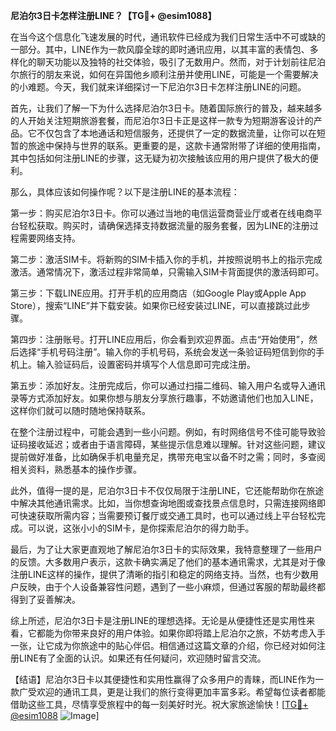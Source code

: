**尼泊尔3日卡怎样注册LINE？【TG💪+ @esim1088】**

在当今这个信息化飞速发展的时代，通讯软件已经成为我们日常生活中不可或缺的一部分。其中，LINE作为一款风靡全球的即时通讯应用，以其丰富的表情包、多样化的聊天功能以及独特的社交体验，吸引了无数用户。然而，对于计划前往尼泊尔旅行的朋友来说，如何在异国他乡顺利注册并使用LINE，可能是一个需要解决的小难题。今天，我们就来详细探讨一下尼泊尔3日卡怎样注册LINE的问题。

首先，让我们了解一下为什么选择尼泊尔3日卡。随着国际旅行的普及，越来越多的人开始关注短期旅游套餐，而尼泊尔3日卡正是这样一款专为短期游客设计的产品。它不仅包含了本地通话和短信服务，还提供了一定的数据流量，让你可以在短暂的旅途中保持与世界的联系。更重要的是，这款卡通常附带了详细的使用指南，其中包括如何注册LINE的步骤，这无疑为初次接触该应用的用户提供了极大的便利。

那么，具体应该如何操作呢？以下是注册LINE的基本流程：

第一步：购买尼泊尔3日卡。你可以通过当地的电信运营商营业厅或者在线电商平台轻松获取。购买时，请确保选择支持数据流量的服务套餐，因为LINE的注册过程需要网络支持。

第二步：激活SIM卡。将新购的SIM卡插入你的手机，并按照说明书上的指示完成激活。通常情况下，激活过程非常简单，只需输入SIM卡背面提供的激活码即可。

第三步：下载LINE应用。打开手机的应用商店（如Google Play或Apple App Store），搜索“LINE”并下载安装。如果你已经安装过LINE，可以直接跳过此步骤。

第四步：注册账号。打开LINE应用后，你会看到欢迎界面。点击“开始使用”，然后选择“手机号码注册”。输入你的手机号码，系统会发送一条验证码短信到你的手机上。输入验证码后，设置密码并填写个人信息即可完成注册。

第五步：添加好友。注册完成后，你可以通过扫描二维码、输入用户名或导入通讯录等方式添加好友。如果你想与朋友分享旅行趣事，不妨邀请他们也加入LINE，这样你们就可以随时随地保持联系。

在整个注册过程中，可能会遇到一些小问题。例如，有时网络信号不佳可能导致验证码接收延迟；或者由于语言障碍，某些提示信息难以理解。针对这些问题，建议提前做好准备，比如确保手机电量充足，携带充电宝以备不时之需；同时，多查阅相关资料，熟悉基本的操作步骤。

此外，值得一提的是，尼泊尔3日卡不仅仅局限于注册LINE，它还能帮助你在旅途中解决其他通讯需求。比如，当你想查询地图或查找景点信息时，只需连接网络即可快速获取所需内容；当需要预订餐厅或交通工具时，也可以通过线上平台轻松完成。可以说，这张小小的SIM卡，是你探索尼泊尔的得力助手。

最后，为了让大家更直观地了解尼泊尔3日卡的实际效果，我特意整理了一些用户的反馈。大多数用户表示，这款卡确实满足了他们的基本通讯需求，尤其是对于像注册LINE这样的操作，提供了清晰的指引和稳定的网络支持。当然，也有少数用户反映，由于个人设备兼容性问题，遇到了一些小麻烦，但通过客服的帮助最终都得到了妥善解决。

综上所述，尼泊尔3日卡是注册LINE的理想选择。无论是从便捷性还是实用性来看，它都能为你带来良好的用户体验。如果你即将踏上尼泊尔之旅，不妨考虑入手一张，让它成为你旅途中的贴心伴侣。相信通过这篇文章的介绍，你已经对如何注册LINE有了全面的认识。如果还有任何疑问，欢迎随时留言交流。

【结语】尼泊尔3日卡以其便捷性和实用性赢得了众多用户的青睐，而LINE作为一款广受欢迎的通讯工具，更是让我们的旅行变得更加丰富多彩。希望每位读者都能借助这些工具，尽情享受旅程中的每一刻美好时光。祝大家旅途愉快！[[TG💪+ @esim1088](https://t.me/s/esim1088) ![Image](https://i.postimg.cc/4NQfJmqS/Snipaste-2025-05-13-00-14-12.png)]